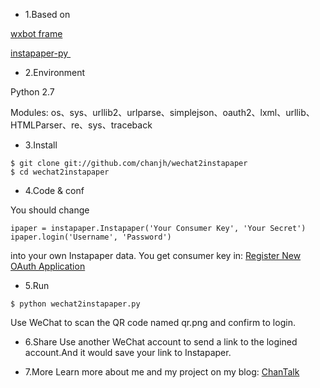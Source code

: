 - 1.Based on

[wxbot frame][1]

[instapaper-py ][2]

- 2.Environment

Python 2.7

Modules: os、sys、urllib2、urlparse、simplejson、oauth2、lxml、urllib、HTMLParser、re、sys、traceback

- 3.Install

```
$ git clone git://github.com/chanjh/wechat2instapaper
$ cd wechat2instapaper
```

- 4.Code & conf

You should change 
```
ipaper = instapaper.Instapaper('Your Consumer Key', 'Your Secret')
ipaper.login('Username', 'Password')
```
into your own Instapaper data.
You get consumer key in: [Register New OAuth Application][3]

- 5.Run

``$ python wechat2instapaper.py``

Use WeChat to scan the  QR code named qr.png and confirm to login.

- 6.Share
Use another WeChat account to send a link to the logined account.And it would save your link to Instapaper.

- 7.More
Learn more about me and my project on my blog: [ChanTalk][4]


[1]:	https://github.com/liuwons/wxBot
[2]:	https://github.com/nickbarnwell/Instapaper-py
[3]:	https://www.instapaper.com/main/request_oauth_consumer_token
[4]:	http://chanjh.com/